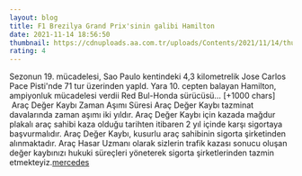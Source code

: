 ```yaml
--- 
layout: blog
title: F1 Brezilya Grand Prix'sinin galibi Hamilton
date: 2021-11-14 18:56:50
thumbnail: https://cdnuploads.aa.com.tr/uploads/Contents/2021/11/14/thumbs_b_c_787ae7f657dfe094e15fc2875e665b09.jpg?v=220007
rating: 4
---
```

Sezonun 19. mücadelesi, Sao Paulo kentindeki 4,3 kilometrelik Jose Carlos Pace Pisti'nde 71 tur üzerinden yapld.
Yara 10. cepten balayan Hamilton, ampiyonluk mücadelesi verdii Red Bul-Honda sürücüsü… [+1000 chars]</br>&nbsp;Araç Değer Kaybı Zaman Aşımı Süresi
Araç Değer Kaybı tazminat davalarında zaman aşımı iki yıldır. Araç Değer Kaybı için kazada mağdur plakalı araç sahibi kaza olduğu tarihten itibaren 2 yıl içinde karşı sigortaya başvurmalıdır. Araç Değer Kaybı, kusurlu araç sahibinin sigorta şirketinden alınmaktadır. Araç Hasar Uzmanı olarak sizlerin trafik kazası sonucu oluşan değer kaybınızı hukuki süreçleri yöneterek sigorta şirketlerinden tazmin etmekteyiz.<a href="https://www.profesyonelfirma.com/firma/arac-deger-kaybi-hesaplama">mercedes</a>